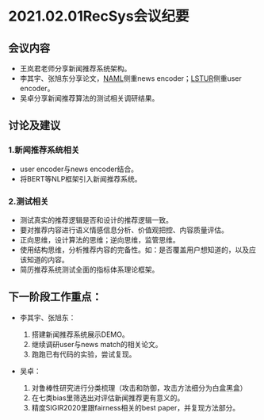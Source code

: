# 2021.02.01RecSys会议纪要

## 会议内容
- 王岚君老师分享新闻推荐系统架构。
- 李其宇、张旭东分享论文，[NAML](https://arxiv.org/pdf/1907.05576.pdf)侧重news encoder；[LSTUR](https://www.aclweb.org/anthology/P19-1033.pdf)侧重user encoder。
- 吴卓分享新闻推荐算法的测试相关调研结果。

## 讨论及建议
### 1.新闻推荐系统相关
- user encoder与news encoder结合。
- 将BERT等NLP框架引入新闻推荐系统。
### 2.测试相关
- 测试真实的推荐逻辑是否和设计的推荐逻辑一致。
- 要对推荐内容进行语义情感信息分析、价值观把控、内容质量评估。
- 正向思维，设计算法的思维；逆向思维，监管思维。
- 使用结构思维，分析推荐内容的完备性。如：是否覆盖用户想知道的，以及应该知道的内容。
- 简历推荐系统测试全面的指标体系理论框架。

## 下一阶段工作重点：
- 李其宇、张旭东：
    1. 搭建新闻推荐系统展示DEMO。
    2. 继续调研user与news match的相关论文。
    3. 跑跑已有代码的实验，尝试复现。

- 吴卓：
    1. 对鲁棒性研究进行分类梳理（攻击和防御，攻击方法细分为白盒黑盒）
    2. 在七类bias里筛选出对评估新闻推荐更有意义的。
    3. 精度SIGIR2020里跟fairness相关的best paper，并复现方法部分。